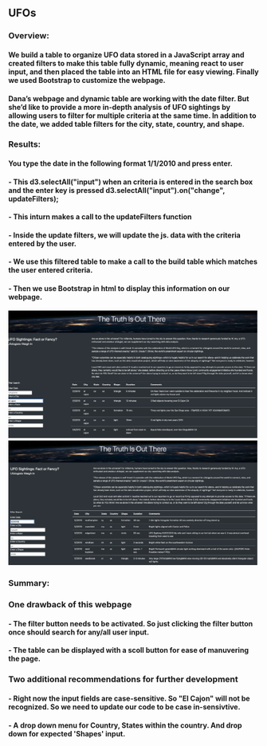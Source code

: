 ## UFOs
### Overview:

#### We build a table to organize UFO data stored in a JavaScript array and created filters to make this table fully dynamic, meaning react to user input, and then placed the table into an HTML file for easy viewing. Finally we used Bootstrap to customize the webpage. 

#### Dana’s webpage and dynamic table are working with the date filter. But she’d like to provide a more in-depth analysis of UFO sightings by allowing users to filter for multiple criteria at the same time. In addition to the date, we added table filters for the city, state, country, and shape.

### Results:

#### You type the date in the following format 1/1/2010 and press enter. 
#### - This d3.selectAll("input") when an criteria is entered in the search box and the enter key is pressed  d3.selectAll("input").on("change", updateFilters);
#### - This inturn makes a call to the updateFilters function
#### - Inside the update filters, we will update the js. data with the criteria entered by the user.
#### - We use this filtered table to make a call to the build table which matches the user entered criteria.
#### - Then we use Bootstrap in html to display this information on our webpage.

<img src = "Resources/UFO_1.png" width = 500)>

<img src = "Resources/UFO_2.png" width = 500)>

### Summary:
### One drawback of this webpage
#### - The filter button needs to be activated. So just clicking the filter button once should search for any/all user input.
#### - The table can be displayed with a scoll button for ease of manuvering the page.

### Two additional recommendations for further development
#### - Right now the input fields are case-sensitive. So "El Cajon" will not be recognized. So we need to update our code to be case in-sensivtive.
#### - A drop down menu for Country, States within the country. And drop down for expected 'Shapes' input.

